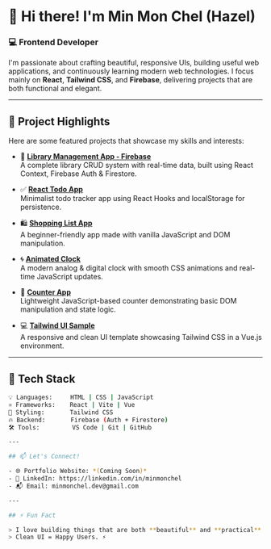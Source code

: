 # 👋 Hi there! I'm Min Mon Chel (Hazel)

### 💻 Frontend Developer

I'm passionate about crafting beautiful, responsive UIs, building useful web applications, and continuously learning modern web technologies. I focus mainly on **React**, **Tailwind CSS**, and **Firebase**, delivering projects that are both functional and elegant.

---

## 🚀 Project Highlights

Here are some featured projects that showcase my skills and interests:

- 🎯 **[Library Management App - Firebase](https://github.com/MinMonChel-hazel/Library-Management-App-Firebase)**  
  A complete library CRUD system with real-time data, built using React Context, Firebase Auth & Firestore.

- ✅ **[React Todo App](https://github.com/MinMonChel-hazel/React-Todo-App)**  
  Minimalist todo tracker app using React Hooks and localStorage for persistence.

- 🛍️ **[Shopping List App](https://github.com/MinMonChel-hazel/Shopping-List)**  
  A beginner-friendly app made with vanilla JavaScript and DOM manipulation.

- 🌀 **[Animated Clock](https://github.com/MinMonChel-hazel/Clock)**  
  A modern analog & digital clock with smooth CSS animations and real-time JavaScript updates.

- 🔢 **[Counter App](https://github.com/MinMonChel-hazel/Counter-Project)**  
  Lightweight JavaScript-based counter demonstrating basic DOM manipulation and state logic.

- 💻 **[Tailwind UI Sample](https://github.com/MinMonChel-hazel/Tailwind-Css-Project)**  
  A responsive and clean UI template showcasing Tailwind CSS in a Vue.js environment.

---

## 🧰 Tech Stack

```bash
💡 Languages:     HTML | CSS | JavaScript
⚛️ Frameworks:    React | Vite | Vue
🎨 Styling:       Tailwind CSS
🔥 Backend:       Firebase (Auth + Firestore)
🛠️ Tools:         VS Code | Git | GitHub

---

## 📫 Let's Connect!

- 🌐 Portfolio Website: *(Coming Soon)*  
- 💼 LinkedIn: https://linkedin.com/in/minmonchel
- 📬 Email: minmonchel.dev@gmail.com

---

## ⚡ Fun Fact

> I love building things that are both **beautiful** and **practical**.  
> Clean UI = Happy Users. ⚡
